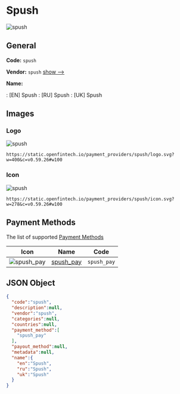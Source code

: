 
# Spush 
![spush](https://static.openfintech.io/payment_providers/spush/logo.svg?w=400&c=v0.59.26#w100)  

## General 
 
**Code:** `spush` 
 
**Vendor:** `spush` [show -->](/vendors/spush/) 
 
**Name:** 
 
:	[EN] Spush 
:	[RU] Spush 
:	[UK] Spush 
 

## Images 

### Logo 
 
![spush](https://static.openfintech.io/payment_providers/spush/logo.svg?w=400&c=v0.59.26#w100)  

```
https://static.openfintech.io/payment_providers/spush/logo.svg?w=400&c=v0.59.26#w100
```  

### Icon 
 
![spush](https://static.openfintech.io/payment_providers/spush/icon.svg?w=278&c=v0.59.26#w100)  

```
https://static.openfintech.io/payment_providers/spush/icon.svg?w=278&c=v0.59.26#w100
```  

## Payment Methods 
 
The list of supported [Payment Methods](/payment-methods/) 

|Icon|Name|Code| 
|:---:|:---:|:---:| 
|![spush_pay](https://static.openfintech.io/payment_methods/spush_pay/icon.svg?w=278&c=v0.59.26#w100) |[spush_pay](/payment-methods/spush_pay/)|`spush_pay`| 
 

## JSON Object 

```json
{
  "code":"spush",
  "description":null,
  "vendor":"spush",
  "categories":null,
  "countries":null,
  "payment_method":[
    "spush_pay"
  ],
  "payout_method":null,
  "metadata":null,
  "name":{
    "en":"Spush",
    "ru":"Spush",
    "uk":"Spush"
  }
}
```  
